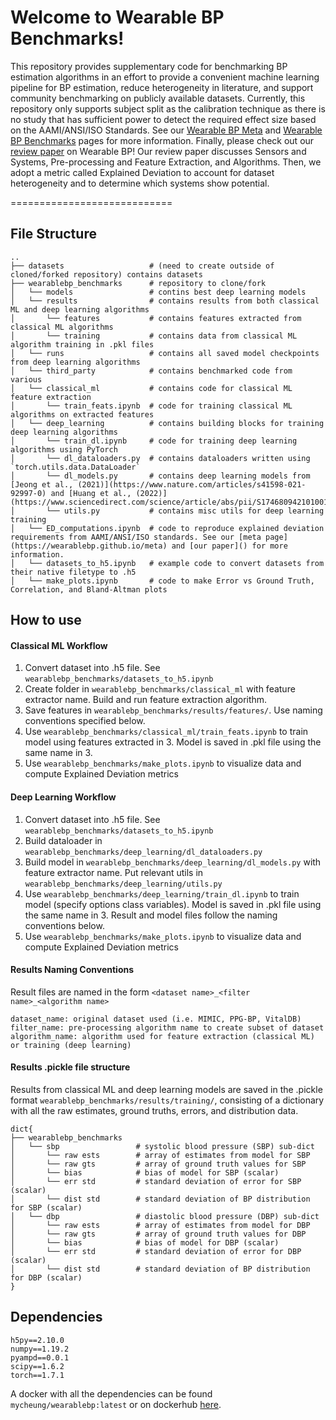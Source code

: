 # Welcome to Wearable BP Benchmarks!

This repository provides supplementary code for benchmarking BP estimation algorithms in an effort to provide a convenient machine learning pipeline for BP estimation, reduce heterogeneity in literature, and support community benchmarking on publicly available datasets. Currently, this repository only supports subject split as the calibration technique as there is no study that has sufficient power to detect the required effect size based on the AAMI/ANSI/ISO Standards. See our [Wearable BP Meta](https://wearablebp.github.io/meta) and [Wearable BP Benchmarks](https://wearablebp.github.io/benchmarks) pages for more information. Finally, please check out our [review paper]() on Wearable BP! Our review paper discusses Sensors and Systems, Pre-processing and Feature Extraction, and Algorithms. Then, we adopt a metric called Explained Deviation to account for dataset heterogeneity and to determine which systems show potential.

============================

## File Structure
    ..
    ├── datasets                   # (need to create outside of cloned/forked repository) contains datasets
    ├── wearablebp_benchmarks      # repository to clone/fork
    │   └── models                 # contins best deep learning models
    │   └── results                # contains results from both classical ML and deep learning algorithms
    │       └── features           # contains features extracted from classical ML algorithms
    │       └── training           # contains data from classical ML algorithm training in .pkl files
    │   └── runs                   # contains all saved model checkpoints from deep learning algorithms
    │   └── third_party            # contains benchmarked code from various
    │   └── classical_ml           # contains code for classical ML feature extraction
    │       └── train_feats.ipynb  # code for training classical ML algorithms on extracted features
    │   └── deep_learning          # contains building blocks for training deep learning algorithms
    │       └── train_dl.ipynb     # code for training deep learning algorithms using PyTorch
    │       └── dl_dataloaders.py  # contains dataloaders written using `torch.utils.data.DataLoader`
    │       └── dl_models.py       # contains deep learning models from [Jeong et al., (2021)](https://www.nature.com/articles/s41598-021-92997-0) and [Huang et al., (2022)](https://www.sciencedirect.com/science/article/abs/pii/S1746809421010016)
    │       └── utils.py           # contains misc utils for deep learning training
    │   └── ED_computations.ipynb  # code to reproduce explained deviation requirements from AAMI/ANSI/ISO standards. See our [meta page](https://wearablebp.github.io/meta) and [our paper]() for more information.
    │   └── datasets_to_h5.ipynb   # example code to convert datasets from their native filetype to .h5 
    │   └── make_plots.ipynb       # code to make Error vs Ground Truth, Correlation, and Bland-Altman plots

## How to use

#### Classical ML Workflow

1. Convert dataset into .h5 file. See `wearablebp_benchmarks/datasets_to_h5.ipynb`
2. Create folder in `wearablebp_benchmarks/classical_ml` with feature extractor name. Build and run feature extraction algorithm.
3. Save features in `wearablebp_benchmarks/results/features/`. Use naming conventions specified below.
4. Use `wearablebp_benchmarks/classical_ml/train_feats.ipynb` to train model using features extracted in 3. Model is saved in .pkl file using the same name in 3.
5. Use `wearablebp_benchmarks/make_plots.ipynb` to visualize data and compute Explained Deviation metrics

#### Deep Learning Workflow
1. Convert dataset into .h5 file. See `wearablebp_benchmarks/datasets_to_h5.ipynb`
2. Build dataloader in `wearablebp_benchmarks/deep_learning/dl_dataloaders.py`
3. Build model in `wearablebp_benchmarks/deep_learning/dl_models.py` with feature extractor name. Put relevant utils in `wearablebp_benchmarks/deep_learning/utils.py`
4. Use `wearablebp_benchmarks/deep_learning/train_dl.ipynb` to train model (specify options class variables). Model is saved in .pkl file using the same name in 3. Result and model files follow the naming conventions below.
5. Use `wearablebp_benchmarks/make_plots.ipynb` to visualize data and compute Explained Deviation metrics

#### Results Naming Conventions

Result files are named in the form `<dataset name>_<filter name>_<algorithm name>`

```
dataset_name: original dataset used (i.e. MIMIC, PPG-BP, VitalDB)
filter_name: pre-processing algorithm name to create subset of dataset
algorithm_name: algorithm used for feature extraction (classical ML) or training (deep learning)
```

#### Results .pickle file structure

Results from classical ML and deep learning models are saved in the .pickle format `wearablebp_benchmarks/results/training/`, consisting of a dictionary with all the raw estimates, ground truths, errors, and distribution data.

    dict{
    ├── wearablebp_benchmarks
    │   └── sbp                 # systolic blood pressure (SBP) sub-dict
    │       └── raw ests        # array of estimates from model for SBP
    │       └── raw gts         # array of ground truth values for SBP
    │       └── bias            # bias of model for SBP (scalar)
    │       └── err std         # standard deviation of error for SBP (scalar)
    │       └── dist std        # standard deviation of BP distribution for SBP (scalar)
    │   └── dbp                 # diastolic blood pressure (DBP) sub-dict
    │       └── raw ests        # array of estimates from model for DBP
    │       └── raw gts         # array of ground truth values for DBP
    │       └── bias            # bias of model for DBP (scalar)
    │       └── err std         # standard deviation of error for DBP (scalar)
    │       └── dist std        # standard deviation of BP distribution for DBP (scalar)
    }

## Dependencies

```
h5py==2.10.0
numpy==1.19.2
pyampd==0.0.1
scipy==1.6.2
torch==1.7.1
```

A docker with all the dependencies can be found `mycheung/wearablebp:latest` or on dockerhub [here](https://hub.docker.com/repository/docker/mycheung/wearablebp/general). 